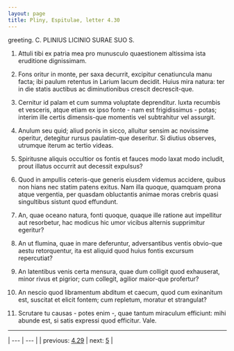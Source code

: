```yaml
---
layout: page
title: Pliny, Espitulae, letter 4.30
---
```


greeting. C. PLINIUS LICINIO SURAE SUO S.



1. Attuli tibi ex patria mea pro munusculo quaestionem altissima ista eruditione dignissimam.



2. Fons oritur in monte, per saxa decurrit, excipitur cenatiuncula manu facta; ibi paulum retentus in Larium lacum decidit. Huius mira natura: ter in die statis auctibus ac diminutionibus crescit decrescit-que.



3. Cernitur id palam et cum summa voluptate deprenditur. Iuxta recumbis et vesceris, atque etiam ex ipso fonte - nam est frigidissimus - potas; interim ille certis dimensis-que momentis vel subtrahitur vel assurgit.



4. Anulum seu quid; aliud ponis in sicco, alluitur sensim ac novissime operitur, detegitur rursus paulatim-que deseritur. Si diutius observes, utrumque iterum ac tertio videas.



5. Spiritusne aliquis occultior os fontis et fauces modo laxat modo includit, prout illatus occurrit aut decessit expulsus?



6. Quod in ampullis ceteris-que generis eiusdem videmus accidere, quibus non hians nec statim patens exitus. Nam illa quoque, quamquam prona atque vergentia, per quasdam obluctantis animae moras crebris quasi singultibus sistunt quod effundunt.



7. An, quae oceano natura, fonti quoque, quaque ille ratione aut impellitur aut resorbetur, hac modicus hic umor vicibus alternis supprimitur egeritur?



8. An ut flumina, quae in mare deferuntur, adversantibus ventis obvio-que aestu retorquentur, ita est aliquid quod huius fontis excursum repercutiat?



9. An latentibus venis certa mensura, quae dum colligit quod exhauserat, minor rivus et pigrior; cum collegit, agilior maior-que profertur?



10. An nescio quod libramentum abditum et caecum, quod cum exinanitum est, suscitat et elicit fontem; cum repletum, moratur et strangulat?



11. Scrutare tu causas - potes enim -, quae tantum miraculum efficiunt: mihi abunde est, si satis expressi quod efficitur. Vale.



---

| --- | --- |
| previous: [4.29](../4.29/) | next: [5](../5/) |